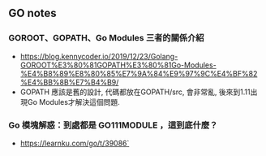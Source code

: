 ## GO notes

### GOROOT、GOPATH、Go Modules 三者的關係介紹

- https://blog.kennycoder.io/2019/12/23/Golang-GOROOT%E3%80%81GOPATH%E3%80%81Go-Modules-%E4%B8%89%E8%80%85%E7%9A%84%E9%97%9C%E4%BF%82%E4%BB%8B%E7%B4%B9/
- GOPATH 應該是舊的設計, 代碼都放在GOPATH/src, 會非常亂, 後來到1.11出現Go Modules才解決這個問題.

### Go 模塊解惑：到處都是 GO111MODULE ，這到底什麼？
- https://learnku.com/go/t/39086`